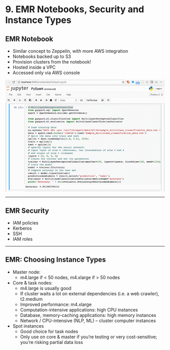 # 9. EMR Notebooks, Security and Instance Types

## EMR Notebook

- Similar concept to Zeppelin, with more AWS integration
- Notebooks backed up to S3
- Provision clusters from the notebook!
- Hosted inside a VPC
- Accessed only via AWS console

![9%20EMR%20Notebooks,%20Security%20and%20Instance%20Types%20dd41fa37e7f5421a8960820657625eed/Untitled.png](9%20EMR%20Notebooks,%20Security%20and%20Instance%20Types%20dd41fa37e7f5421a8960820657625eed/Untitled.png)

---

## EMR Security

- IAM policies
- Kerberos
- SSH
- IAM roles

---

## EMR: Choosing Instance Types

- Master node:
    - m4.large if < 50 nodes, m4.xlarge if > 50 nodes
- Core & task nodes:
    - m4.large is usually good
    - If cluster waits a lot on external dependencies (i.e. a web crawler), t2.medium
    - Improved performance: m4.xlarge
    - Computation-intensive applications: high CPU instances
    - Database, memory-caching applications: high memory instances
    - Network / CPU-intensive (NLP, ML) – cluster computer instances
- Spot instances
    - Good choice for task nodes
    - Only use on core & master if you’re testing or very cost-sensitive; you’re risking partial data loss